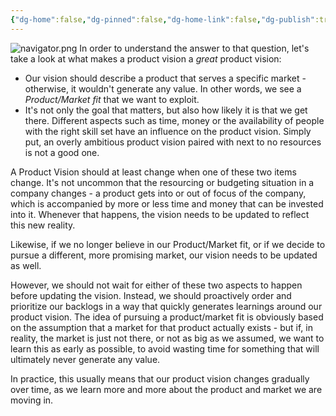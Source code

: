 ```yaml
---
{"dg-home":false,"dg-pinned":false,"dg-home-link":false,"dg-publish":true,"created-date":"2020-10-14T10:33:17","updated-date":"2025-05-05T17:44:22","type":"post","disabled rules":["header-increment","yaml-title","yaml-title-alias","file-name-heading"],"title":"When or how often should you change your product vision?","excerpt":"The product vision is a living thing, that needs to be updated when our assumptions about the market change, or if our ability to get there is changing.","dg-permalink":"po_qa/how-often-should-you-change-the-vision/","tags":["ProductOwnership","ProductOwnerQA"],"dg-path":"When or how often should you change your product vision?.md","permalink":"/po_qa/how-often-should-you-change-the-vision/","dgPassFrontmatter":true,"created":"2020-10-14T10:33:17","updated":"2025-05-05T17:44:22"}
---
```



![navigator.png](/img/user/attachments/navigator.png)
In order to understand the answer to that question, let's take a look at what makes a product vision a _great_ product vision:

- Our vision should describe a product that serves a specific market -
  otherwise, it wouldn't generate any value. In other words, we see a
  _Product/Market fit_ that we want to exploit.
- It's not only the goal that matters, but also how likely it is that we get
  there. Different aspects such as time, money or the availability of people
  with the right skill set have an influence on the product vision. Simply put,
  an overly ambitious product vision paired with next to no resources is not a
  good one.

A Product Vision should at least change when one of these two items change. It's not uncommon that the resourcing or budgeting situation in a company changes - a product gets into or out of focus of the company, which is accompanied by more or less time and money that can be invested into it. Whenever that happens, the vision needs to be updated to reflect this new reality.

Likewise, if we no longer believe in our Product/Market fit, or if we decide to pursue a different, more promising market, our vision needs to be updated as well.

However, we should not wait for either of these two aspects to happen before updating the vision. Instead, we should proactively order and prioritize our backlogs in a way that quickly generates learnings around our product vision.
The idea of pursuing a product/market fit is obviously based on the assumption that a market for that product actually exists - but if, in reality, the market is just not there, or not as big as we assumed, we want to learn this as early as possible, to avoid wasting time for something that will ultimately never generate any value.

In practice, this usually means that our product vision changes gradually over time, as we learn more and more about the product and market we are moving in.
